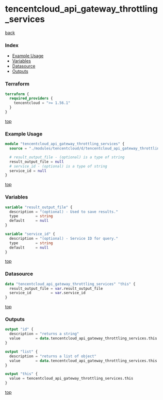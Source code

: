 # tencentcloud_api_gateway_throttling_services

[back](../tencentcloud.md)

### Index

- [Example Usage](#example-usage)
- [Variables](#variables)
- [Datasource](#datasource)
- [Outputs](#outputs)

### Terraform

```terraform
terraform {
  required_providers {
    tencentcloud = ">= 1.56.1"
  }
}
```

[top](#index)

### Example Usage

```terraform
module "tencentcloud_api_gateway_throttling_services" {
  source = "./modules/tencentcloud/d/tencentcloud_api_gateway_throttling_services"

  # result_output_file - (optional) is a type of string
  result_output_file = null
  # service_id - (optional) is a type of string
  service_id = null
}
```

[top](#index)

### Variables

```terraform
variable "result_output_file" {
  description = "(optional) - Used to save results."
  type        = string
  default     = null
}

variable "service_id" {
  description = "(optional) - Service ID for query."
  type        = string
  default     = null
}
```

[top](#index)

### Datasource

```terraform
data "tencentcloud_api_gateway_throttling_services" "this" {
  result_output_file = var.result_output_file
  service_id         = var.service_id
}
```

[top](#index)

### Outputs

```terraform
output "id" {
  description = "returns a string"
  value       = data.tencentcloud_api_gateway_throttling_services.this.id
}

output "list" {
  description = "returns a list of object"
  value       = data.tencentcloud_api_gateway_throttling_services.this.list
}

output "this" {
  value = tencentcloud_api_gateway_throttling_services.this
}
```

[top](#index)